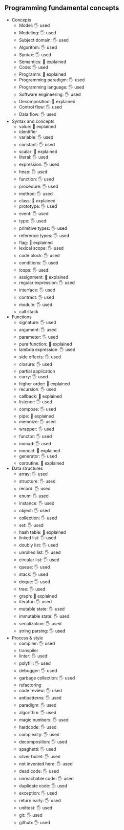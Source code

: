 ## Programming fundamental concepts

- Concepts
  - Model: 🖐️ used
  - Modeling: 🖐️ used
  - Subject domain: 🖐️ used
  - Algorithm: 🖐️ used
  - Syntax: 🖐️ used
  - Semantics: 🙋 explained
  - Code: 🖐️ used
  - Programm: 🙋 explained
  - Programming paradigm: 🖐️ used
  - Programming language: 🖐️ used
  - Software engineering: 🖐️ used
  - Decomposition: 🙋 explained
  - Control flow: 🖐️ used
  - Data flow: 🖐️ used
- Syntax and concepts
  - value: 🙋 explained
  - identifier
  - variable: 🖐️ used
  - constant: 🖐️ used
  - scalar: 🙋 explained
  - literal: 🖐️ used
  - expression: 🖐️ used
  - heap: 🖐️ used
  - function: 🖐️ used
  - procedure: 🖐️ used
  - method: 🖐️ used
  - class: 🙋 explained
  - prototype: 🖐️ used
  - event: 🖐️ used
  - type: 🖐️ used
  - primitive types: 🖐️ used
  - reference types: 🖐️ used
  - flag: 🙋 explained
  - lexical scope: 🖐️ used
  - code block: 🖐️ used
  - conditions: 🖐️ used
  - loops: 🖐️ used
  - assignment: 🙋 explained
  - regular expression: 🖐️ used
  - interface: 🖐️ used
  - contract: 🖐️ used
  - module: 🖐️ used
  - call stack
- Functions
  - signature: 🖐️ used
  - argument: 🖐️ used
  - parameter: 🖐️ used
  - pure function: 🙋 explained
  - lambda expression: 🖐️ used
  - side effects: 🖐️ used
  - closure: 🖐️ used
  - partial application
  - curry: 🖐️ used
  - higher order: 🙋 explained
  - recursion: 🖐️ used
  - callback: 🙋 explained
  - listener: 🖐️ used
  - compose: 🖐️ used
  - pipe: 🙋 explained
  - memoize: 🖐️ used
  - wrapper: 🖐️ used
  - functor: 🖐️ used
  - monad: 🖐️ used
  - monoid: 🙋 explained
  - generator: 🖐️ used
  - coroutine: 🙋 explained
- Data structures
  - array: 🖐️ used
  - structure: 🖐️ used
  - record: 🖐️ used
  - enum: 🖐️ used
  - instance: 🖐️ used
  - object: 🖐️ used
  - collection: 🖐️ used
  - set: 🖐️ used
  - hash table: 🙋 explained
  - linked list: 🖐️ used
  - doubly list: 🖐️ used
  - unrolled list: 🖐️ used
  - circular list: 🖐️ used
  - queue: 🖐️ used
  - stack: 🖐️ used
  - deque: 🖐️ used
  - tree: 🖐️ used
  - graph: 🙋 explained
  - iterator: 🖐️ used
  - mutable state: 🖐️ used
  - immutable state: 🖐️ used
  - serialization: 🖐️ used
  - string parsing: 🖐️ used
- Process & style
  - compiler: 🖐️ used
  - transpiler
  - linter: 🖐️ used
  - polyfill: 🖐️ used
  - debugger: 🖐️ used
  - garbage collection: 🖐️ used
  - refactoring
  - code review: 🖐️ used
  - antipatterns: 🖐️ used
  - paradigm: 🖐️ used
  - algorithm: 🖐️ used
  - magic numbers: 🖐️ used
  - hardcode: 🖐️ used
  - complexity: 🖐️ used
  - decomposition: 🖐️ used
  - spaghetti: 🖐️ used
  - silver bullet: 🖐️ used
  - not invented here: 🖐️ used
  - dead code: 🖐️ used
  - unreachable code: 🖐️ used
  - duplicate code: 🖐️ used
  - exception: 🖐️ used
  - return early: 🖐️ used
  - unittest: 🖐️ used
  - git: 🖐️ used
  - github: 🖐️ used
